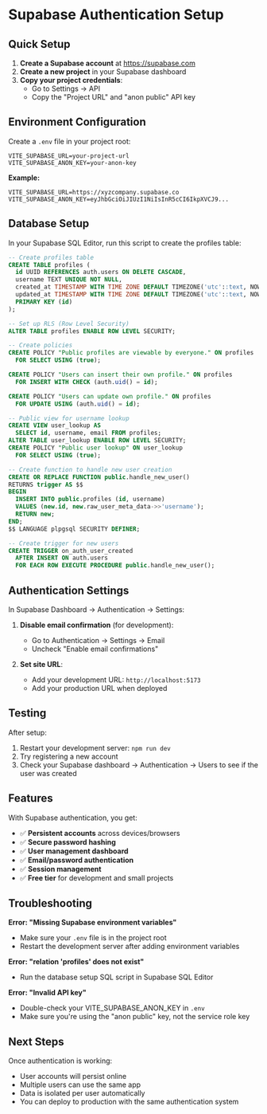 # Supabase Authentication Setup

## Quick Setup

1. **Create a Supabase account** at https://supabase.com
2. **Create a new project** in your Supabase dashboard
3. **Copy your project credentials**:
   - Go to Settings → API
   - Copy the "Project URL" and "anon public" API key

## Environment Configuration

Create a `.env` file in your project root:

```env
VITE_SUPABASE_URL=your-project-url
VITE_SUPABASE_ANON_KEY=your-anon-key
```

**Example:**
```env
VITE_SUPABASE_URL=https://xyzcompany.supabase.co
VITE_SUPABASE_ANON_KEY=eyJhbGciOiJIUzI1NiIsInR5cCI6IkpXVCJ9...
```

## Database Setup

In your Supabase SQL Editor, run this script to create the profiles table:

```sql
-- Create profiles table
CREATE TABLE profiles (
  id UUID REFERENCES auth.users ON DELETE CASCADE,
  username TEXT UNIQUE NOT NULL,
  created_at TIMESTAMP WITH TIME ZONE DEFAULT TIMEZONE('utc'::text, NOW()) NOT NULL,
  updated_at TIMESTAMP WITH TIME ZONE DEFAULT TIMEZONE('utc'::text, NOW()) NOT NULL,
  PRIMARY KEY (id)
);

-- Set up RLS (Row Level Security)
ALTER TABLE profiles ENABLE ROW LEVEL SECURITY;

-- Create policies
CREATE POLICY "Public profiles are viewable by everyone." ON profiles
  FOR SELECT USING (true);

CREATE POLICY "Users can insert their own profile." ON profiles
  FOR INSERT WITH CHECK (auth.uid() = id);

CREATE POLICY "Users can update own profile." ON profiles
  FOR UPDATE USING (auth.uid() = id);

-- Public view for username lookup
CREATE VIEW user_lookup AS
  SELECT id, username, email FROM profiles;
ALTER TABLE user_lookup ENABLE ROW LEVEL SECURITY;
CREATE POLICY "Public user lookup" ON user_lookup
  FOR SELECT USING (true);

-- Create function to handle new user creation
CREATE OR REPLACE FUNCTION public.handle_new_user() 
RETURNS trigger AS $$
BEGIN
  INSERT INTO public.profiles (id, username)
  VALUES (new.id, new.raw_user_meta_data->>'username');
  RETURN new;
END;
$$ LANGUAGE plpgsql SECURITY DEFINER;

-- Create trigger for new users
CREATE TRIGGER on_auth_user_created
  AFTER INSERT ON auth.users
  FOR EACH ROW EXECUTE PROCEDURE public.handle_new_user();
```

## Authentication Settings

In Supabase Dashboard → Authentication → Settings:

1. **Disable email confirmation** (for development):
   - Go to Authentication → Settings → Email
   - Uncheck "Enable email confirmations"

2. **Set site URL**:
   - Add your development URL: `http://localhost:5173`
   - Add your production URL when deployed

## Testing

After setup:

1. Restart your development server: `npm run dev`
2. Try registering a new account
3. Check your Supabase dashboard → Authentication → Users to see if the user was created

## Features

With Supabase authentication, you get:

- ✅ **Persistent accounts** across devices/browsers
- ✅ **Secure password hashing** 
- ✅ **User management dashboard**
- ✅ **Email/password authentication**
- ✅ **Session management**
- ✅ **Free tier** for development and small projects

## Troubleshooting

**Error: "Missing Supabase environment variables"**
- Make sure your `.env` file is in the project root
- Restart the development server after adding environment variables

**Error: "relation 'profiles' does not exist"**
- Run the database setup SQL script in Supabase SQL Editor

**Error: "Invalid API key"**
- Double-check your VITE_SUPABASE_ANON_KEY in `.env`
- Make sure you're using the "anon public" key, not the service role key

## Next Steps

Once authentication is working:
- User accounts will persist online
- Multiple users can use the same app
- Data is isolated per user automatically
- You can deploy to production with the same authentication system 